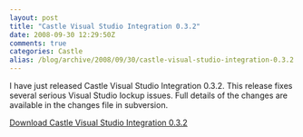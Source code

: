 ```yaml
---
layout: post
title: "Castle Visual Studio Integration 0.3.2"
date: 2008-09-30 12:29:50Z
comments: true
categories: Castle
alias: /blog/archive/2008/09/30/castle-visual-studio-integration-0.3.2.aspx/index.html
---
```


I have just released Castle Visual Studio Integration 0.3.2. This release fixes several serious Visual Studio lockup issues.
Full details of the changes are available in the changes file in subversion.

[Download Castle Visual Studio Integration 0.3.2](/projects/cvsi/CVSI-0.3.2.msi)
